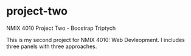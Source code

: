 # project-two
 NMIX 4010 Project Two - Boostrap Triptych

This is my second project for NMIX 4010: Web Devleopment. I includes three panels with three approaches.